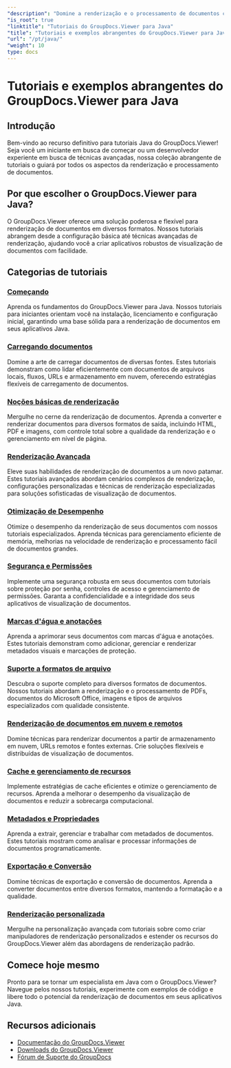 ```yaml
---
"description": "Domine a renderização e o processamento de documentos com tutoriais Java passo a passo do GroupDocs.Viewer. Aprenda técnicas para uma visualização eficiente de documentos em diversos formatos."
"is_root": true
"linktitle": "Tutoriais do GroupDocs.Viewer para Java"
"title": "Tutoriais e exemplos abrangentes do GroupDocs.Viewer para Java"
"url": "/pt/java/"
"weight": 10
type: docs
---
```

# Tutoriais e exemplos abrangentes do GroupDocs.Viewer para Java

## Introdução
Bem-vindo ao recurso definitivo para tutoriais Java do GroupDocs.Viewer! Seja você um iniciante em busca de começar ou um desenvolvedor experiente em busca de técnicas avançadas, nossa coleção abrangente de tutoriais o guiará por todos os aspectos da renderização e processamento de documentos.

## Por que escolher o GroupDocs.Viewer para Java?
O GroupDocs.Viewer oferece uma solução poderosa e flexível para renderização de documentos em diversos formatos. Nossos tutoriais abrangem desde a configuração básica até técnicas avançadas de renderização, ajudando você a criar aplicativos robustos de visualização de documentos com facilidade.

## Categorias de tutoriais

### [Começando](./getting-started/)
Aprenda os fundamentos do GroupDocs.Viewer para Java. Nossos tutoriais para iniciantes orientam você na instalação, licenciamento e configuração inicial, garantindo uma base sólida para a renderização de documentos em seus aplicativos Java.

### [Carregando documentos](./document-loading/)
Domine a arte de carregar documentos de diversas fontes. Estes tutoriais demonstram como lidar eficientemente com documentos de arquivos locais, fluxos, URLs e armazenamento em nuvem, oferecendo estratégias flexíveis de carregamento de documentos.

### [Noções básicas de renderização](./rendering-basics/)
Mergulhe no cerne da renderização de documentos. Aprenda a converter e renderizar documentos para diversos formatos de saída, incluindo HTML, PDF e imagens, com controle total sobre a qualidade da renderização e o gerenciamento em nível de página.

### [Renderização Avançada](./advanced-rendering/)
Eleve suas habilidades de renderização de documentos a um novo patamar. Estes tutoriais avançados abordam cenários complexos de renderização, configurações personalizadas e técnicas de renderização especializadas para soluções sofisticadas de visualização de documentos.

### [Otimização de Desempenho](./performance-optimization/)
Otimize o desempenho da renderização de seus documentos com nossos tutoriais especializados. Aprenda técnicas para gerenciamento eficiente de memória, melhorias na velocidade de renderização e processamento fácil de documentos grandes.

### [Segurança e Permissões](./security-permissions/)
Implemente uma segurança robusta em seus documentos com tutoriais sobre proteção por senha, controles de acesso e gerenciamento de permissões. Garanta a confidencialidade e a integridade dos seus aplicativos de visualização de documentos.

### [Marcas d'água e anotações](./watermarks-annotations/)
Aprenda a aprimorar seus documentos com marcas d'água e anotações. Estes tutoriais demonstram como adicionar, gerenciar e renderizar metadados visuais e marcações de proteção.

### [Suporte a formatos de arquivo](./file-formats-support/)
Descubra o suporte completo para diversos formatos de documentos. Nossos tutoriais abordam a renderização e o processamento de PDFs, documentos do Microsoft Office, imagens e tipos de arquivos especializados com qualidade consistente.

### [Renderização de documentos em nuvem e remotos](./cloud-remote-document-rendering/)
Domine técnicas para renderizar documentos a partir de armazenamento em nuvem, URLs remotos e fontes externas. Crie soluções flexíveis e distribuídas de visualização de documentos.

### [Cache e gerenciamento de recursos](./caching-resource-management/)
Implemente estratégias de cache eficientes e otimize o gerenciamento de recursos. Aprenda a melhorar o desempenho da visualização de documentos e reduzir a sobrecarga computacional.

### [Metadados e Propriedades](./metadata-properties/)
Aprenda a extrair, gerenciar e trabalhar com metadados de documentos. Estes tutoriais mostram como analisar e processar informações de documentos programaticamente.

### [Exportação e Conversão](./export-conversion/)
Domine técnicas de exportação e conversão de documentos. Aprenda a converter documentos entre diversos formatos, mantendo a formatação e a qualidade.

### [Renderização personalizada](./custom-rendering/)
Mergulhe na personalização avançada com tutoriais sobre como criar manipuladores de renderização personalizados e estender os recursos do GroupDocs.Viewer além das abordagens de renderização padrão.

## Comece hoje mesmo
Pronto para se tornar um especialista em Java com o GroupDocs.Viewer? Navegue pelos nossos tutoriais, experimente com exemplos de código e libere todo o potencial da renderização de documentos em seus aplicativos Java.

## Recursos adicionais
- [Documentação do GroupDocs.Viewer](https://reference.groupdocs.com/viewer/java/)
- [Downloads do GroupDocs.Viewer](https://downloads.groupdocs.com/viewer/java)
- [Fórum de Suporte do GroupDocs](https://forum.groupdocs.com/c/viewer/)